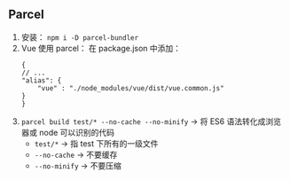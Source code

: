 ## Parcel

1. 安装： ` npm i -D parcel-bundler `
2. Vue 使用 parcel： 在 package.json 中添加：
    ```
    {
    // ...
    "alias": {
        "vue" : "./node_modules/vue/dist/vue.common.js"
    }
    }
    ```
3. ` parcel build test/* --no-cache --no-minify `   -> 将 ES6 语法转化成浏览器或 node 可以识别的代码
    - ` test/* ` -> 指 test 下所有的一级文件
    - ` --no-cache ` -> 不要缓存
    - ` --no-minify ` -> 不要压缩